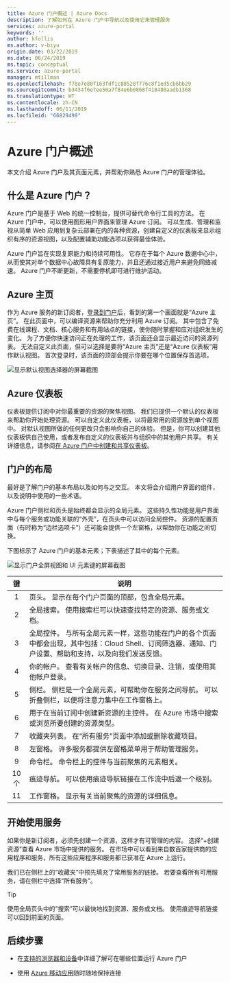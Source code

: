 ```yaml
---
title: Azure 门户概述 | Azure Docs
description: 了解如何在 Azure 门户中导航以及使用它来管理服务
services: azure-portal
keywords: ''
author: kfollis
ms.author: v-biyu
origin.date: 03/22/2019
ms.date: 06/24/2019
ms.topic: conceptual
ms.service: azure-portal
manager: mtillman
ms.openlocfilehash: f78e7e80f163fdf1c88520f776c8f1ed5cb6bb29
ms.sourcegitcommit: b3434f6e7ee50a7f84e6b0868f418480aadb1368
ms.translationtype: HT
ms.contentlocale: zh-CN
ms.lasthandoff: 06/11/2019
ms.locfileid: "66829499"
---
```

# <a name="azure-portal-overview"></a>Azure 门户概述

本文介绍 Azure 门户及其页面元素，并帮助你熟悉 Azure 门户的管理体验。

## <a name="what-is-the-azure-portal"></a>什么是 Azure 门户？

Azure 门户是基于 Web 的统一控制台，提供可替代命令行工具的方法。 在 Azure 门户中，可以使用图形用户界面来管理 Azure 订阅。 可以生成、管理和监视从简单 Web 应用到复杂云部署在内的各种资源，创建自定义的仪表板来显示组织有序的资源视图，以及配置辅助功能选项以获得最佳体验。

Azure 门户旨在实现复原能力和持续可用性。 它存在于每个 Azure 数据中心中，从而使其对单个数据中心故障具有复原能力，并且还通过接近用户来避免网络减速。 Azure 门户不断更新，不需要停机即可进行维护活动。

## <a name="azure-home"></a>Azure 主页

作为 Azure 服务的新订阅者，[登录到门户](https://portal.azure.cn)后，看到的第一个画面就是“Azure 主页”。  在此页面中，可以编译资源来帮助你充分利用 Azure 订阅。 其中包含了免费在线课程、文档、核心服务和有用站点的链接，使你随时掌握和应对组织发生的变化。 为了方便你快速访问正在处理的工作，该页面还会显示最近访问的资源列表。 无法自定义此页面，但可以选择是要将“Azure 主页”还是“Azure 仪表板”用作默认视图。   首次登录时，该页面的顶部会提示你要在哪个位置保存首选项。

![显示默认视图选择器的屏幕截图](./media/azure-portal-overview/azure-portal-default-view.png)

## <a name="azure-dashboard"></a>Azure 仪表板

仪表板提供订阅中对你最重要的资源的聚焦视图。 我们已提供一个默认的仪表板来帮助你开始处理资源。 可以自定义此仪表板，以将最常用的资源放到单个视图中。 对默认视图所做的任何更改只会影响你自己的体验。 但是，你可以创建其他仪表板供自己使用，或者发布自定义的仪表板并与组织中的其他用户共享。 有关详细信息，请参阅[在 Azure 门户中创建和共享仪表板](../azure-portal/azure-portal-dashboards.md)。

## <a name="getting-around-the-portal"></a>门户的布局

最好是了解门户的基本布局以及如何与之交互。 本文将会介绍用户界面的组件，以及说明中使用的一些术语。

Azure 门户侧栏和页头是始终都会显示的全局元素。 这些持久性功能是用户界面中与每个服务或功能关联的“外壳”，在页头中可以访问全局控件。 资源的配置页面（有时称为“边栏选项卡”）还可能会提供一个左窗格，以帮助你在功能之间切换。

下图标示了 Azure 门户的基本元素；下表描述了其中的每个元素。

![显示门户全屏视图和 UI 元素键的屏幕截图](./media/azure-portal-overview/azure-portal-fullscreen-map.png)

|键|说明
|:---:|---|
|1|页头。 显示在每个门户页面的顶部，包含全局元素。|
|2| 全局搜索。 使用搜索栏可以快速查找特定的资源、服务或文档。|
|3|全局控件。 与所有全局元素一样，这些功能在门户的各个页面中都会出现，其中包括：Cloud Shell、订阅筛选器、通知、门户设置、帮助和支持，以及向我们发送反馈。|
|4|你的帐户。 查看有关帐户的信息、切换目录、注销，或使用其他帐户登录。|
|5|侧栏。 侧栏是一个全局元素，可帮助你在服务之间导航。 可以折叠侧栏，以便将注意力集中在工作窗格上。|
|6|用于在当前订阅中创建新资源的主控件。 在 Azure 市场中搜索或浏览所要创建的资源类型。|
|7|收藏夹列表。 在“所有服务”页面中添加或删除收藏项目。 |
|8|左窗格。 许多服务都提供左窗格菜单用于帮助管理服务。|
|9|命令栏。 命令栏上的控件与当前聚焦的元素相关。|
|10 个|痕迹导航。 可以使用痕迹导航链接在工作流中后退一个级别。|
|11|工作窗格。  显示有关当前聚焦的资源的详细信息。|

## <a name="get-started-with-services"></a>开始使用服务

如果你是新订阅者，必须先创建一个资源，这样才有可管理的内容。 选择“+创建资源”查看 Azure 市场中提供的服务。  在市场中可以看到来自数百家提供商的应用程序和服务，所有这些应用程序和服务都已获准在 Azure 上运行。

我们已在侧栏上的“收藏夹”中预先填充了常用服务的链接。  若要查看所有可用服务，请在侧栏中选择“所有服务”。 

> [!TIP]
> 使用全局页头中的“搜索”可以最快地找到资源、服务或文档。  使用痕迹导航链接可以回到前面的页面。
>

## <a name="next-steps"></a>后续步骤

* 在[支持的浏览器和设备](../azure-portal/azure-portal-supported-browsers-devices.md)中详细了解可在哪些位置运行 Azure 门户

* 使用 [Azure 移动应用](https://www.azure.cn/zh-cn/home/features/app-service/mobile-apps/)随时随地保持连接
